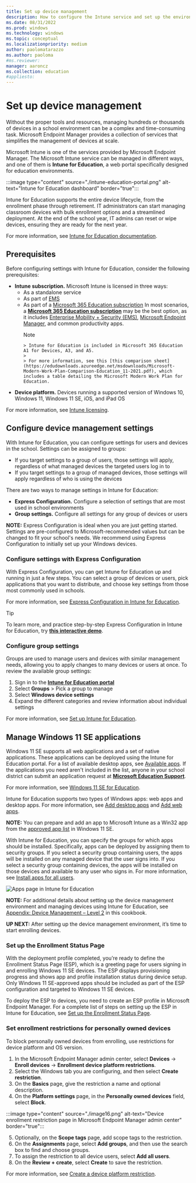 ```yaml
---
title: Set up device management
description: How to configure the Intune service and set up the environment for education.
ms.date: 08/31/2022
ms.prod: windows
ms.technology: windows
ms.topic: conceptual
ms.localizationpriority: medium
author: paolomatarazzo
ms.author: paoloma
#ms.reviewer: 
manager: aaroncz
ms.collection: education
#appliesto:
---
```


# Set up device management

Without the proper tools and resources, managing hundreds or thousands of devices in a school environment can be a complex and time-consuming task. Microsoft Endpoint Manager provides a collection of services that simplifies the management of devices at scale.

Microsoft Intune is one of the services provided by Microsoft Endpoint Manager. The Microsoft Intune service can be managed in different ways, and one of them is **Intune for Education**, a web portal specifically designed for education environments.

:::image type="content" source="./intune-education-portal.png" alt-text="Intune for Education dashboard" border="true":::

Intune for Education supports the entire device lifecycle, from the enrollment phase through retirement. IT administrators can start managing classroom devices with bulk enrollment options and a streamlined deployment. At the end of the school year, IT admins can reset or wipe devices, ensuring they are ready for the next year.

For more information, see [Intune for Education documentation](/intune-education/what-is-intune-for-education).

## Prerequisites

Before configuring settings with Intune for Education, consider the following prerequisites:

- **Intune subscription.** Microsoft Intune is licensed in three ways:
  - As a standalone service
  - As part of [EMS](https://www.microsoft.com/microsoft-365/enterprise-mobility-security)
  - As part of a [Microsoft 365 Education subscription](https://www.microsoft.com/licensing/product-licensing/microsoft-365-education)
    In most scenarios, a <a href="https://www.microsoft.com/licensing/product-licensing/microsoft-365-education" target="_blank"><b>Microsoft 365 Education subscription</b></a> may be the best option, as it includes [Enterprise Mobility + Security (EMS)](https://www.microsoft.com/microsoft-365/enterprise-mobility-security), [Microsoft Endpoint Manager](/mem/endpoint-manager-overview), and common productivity apps.
    > [!NOTE]
        > Intune for Education is included in Microsoft 365 Education A1 for Devices, A3, and A5.
        >
        > For more information, see this [this comparison sheet](https://edudownloads.azureedge.net/msdownloads/Microsoft-Modern-Work-Plan-Comparison-Education_11-2021.pdf), which includes a table detailing the Microsoft Modern Work Plan for Education.
- **Device platform.** Devices running a supported version of Windows 10, Windows 11, Windows 11 SE, iOS, and iPad OS

For more information, see [Intune licensing](/mem/intune/fundamentals/licenses).
## Configure device management settings

With Intune for Education, you can configure settings for users and devices in the school. Settings can be assigned to groups:

- If you target settings to a group of users, those settings will apply, regardless of what managed devices the targeted users log in to
- If you target settings to a group of managed devices, those settings will apply regardless of who is using the devices

There are two ways to manage settings in Intune for Education:

- **Express Configuration.** Configure a selection of settings that are most used in school environments
- **Group settings.** Configure all settings for any group of devices or users

**NOTE:** Express Configuration is ideal when you are just getting started. Settings are pre-configured to Microsoft-recommended values but can be changed to fit your school's needs. We recommend using Express Configuration to initially set up your Windows devices.

### Configure settings with Express Configuration

With Express Configuration, you can get Intune for Education up and running in just a few steps. You can select a group of devices or users, pick applications that you want to distribute, and choose key settings from those most commonly used in schools.

For more information, see [Express Configuration in Intune for Education](/intune-education/express-configuration-intune-edu).

> [!TIP]
> To learn more, and practice step-by-step Express Configuration in Intune for Education, try <a href="https://www.microsoft.com/en-us/education/interactive-demos/deploy-apps-and-policies" target="_blank"><b>this interactive demo</b></a>.

### Configure group settings

Groups are used to manage users and devices with similar management needs, allowing you to apply changes to many devices or users at once. To review the available group settings:

1. Sign in to the <a href="https://intuneeducation.portal.azure.com/" target="_blank"><b>Intune for Education portal</b></a>
1. Select **Groups** > Pick a group to manage
1. Select **Windows device settings**
1. Expand the different categories and review information about individual settings

For more information, see [Set up Intune for Education](/microsoft-365/education/deploy/use-intune-for-education).

## Manage Windows 11 SE applications

Windows 11 SE supports all web applications and a set of native applications. These applications can be deployed using the Intune for Education portal. For a list of available desktop apps, see [Available apps](/education/windows/windows-11-se-overview). If the applications you need aren't included in the list, anyone in your school district can submit an application request at <a href="https://edusupport.microsoft.com/support?product_id=win11se" target="_blank"><b>Microsoft Education Support</b></a>.

For more information, see [Windows 11 SE for Education](/education/windows/windows-11-se-overview).

Intune for Education supports two types of Windows apps: web apps and desktop apps. For more information, see [Add desktop apps](/intune-education/add-desktop-apps-edu) and [Add web apps](/intune-education/add-web-apps-edu).

**NOTE:** You can prepare and add an app to Microsoft Intune as a Win32 app from the [approved app list](/education/windows/windows-11-se-overview) in Windows 11 SE.

With Intune for Education, you can specify the groups for which apps should be installed. Specifically, apps can be deployed by assigning them to security groups. If you select a security group containing users, the apps will be installed on any managed device that the user signs into. If you select a security group containing devices, the apps will be installed on those devices and available to any user who signs in.
For more information, see [Install apps for all users](/microsoft-365/education/deploy/use-intune-for-education).

![Apps page in Intune for Education](./image5.png)

**NOTE:** For additional details about setting up the device management environment and managing devices using Intune for Education, see [Appendix: Device Management – Level 2](#) in this cookbook.

**UP NEXT:** After setting up the device management environment, it’s time to start enrolling devices.


### Set up the Enrollment Status Page

With the deployment profile completed, you’re ready to define the Enrollment Status Page (ESP), which is a greeting page for users signing in and enrolling Windows 11 SE devices. The ESP displays provisioning progress and shows app and profile installation status during device setup. Only Windows 11 SE-approved apps should be included as part of the ESP configuration and targeted to Windows 11 SE devices.

To deploy the ESP to devices, you need to create an ESP profile in Microsoft Endpoint Manager. For a complete list of steps on setting up the ESP in Intune for Education, see [Set up the Enrollment Status Page](/mem/intune/enrollment/windows-enrollment-status).

### Set enrollment restrictions for personally owned devices

To block personally owned devices from enrolling, use restrictions for device platform and OS version.

1. In the Microsoft Endpoint Manager admin center, select **Devices** → **Enroll devices** → **Enrollment device platform restrictions**. 
1. Select the Windows tab you are configuring, and then select **Create restriction**. 
1. On the **Basics** page, give the restriction a name and optional description. 
1. On the **Platform settings** page, in the **Personally owned devices** field, select **Block**.

:::image type="content" source="./image16.png" alt-text="Device enrollment restriction page in Microsoft Endpoint Manager admin center" border="true":::

5. Optionally, on the **Scope tags** page, add scope tags to the restriction. 
1. On the **Assignments** page, select **Add groups**, and then use the search box to find and choose groups. 
1. To assign the restriction to all device users, select **Add all users**.
1. On the **Review + create**, select **Create** to save the restriction.

For more information, see [Create a device platform restriction](/mem/intune/enrollment/enrollment-restrictions-set).